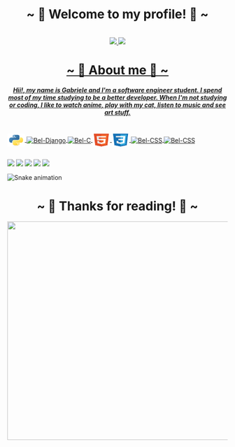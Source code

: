 <div align="center">
  <h1> ~ 🌺 Welcome to my profile! 🌺 ~ </h1>
  </br>
  <a href="https://github.com/berubel">
  <img height="180em" src="https://github-readme-stats.vercel.app/api?username=berubel&show_icons=true&theme=transparent&include_all_commits=true&count_private=true"/>
  <img height="180em" src="https://github-readme-stats.vercel.app/api/top-langs/?username=berubel&layout=compact&langs_count=7&theme=transparent"/>
  </br>
  <h1> ~ 🌺 About me 🌺 ~ </h1>
   <h5>
      Hii!, my name is Gabriele and I'm a software engineer student. 
      I spend most of my time studying to be a better developer. When I'm not studying or coding, I like to 
      watch anime, play with my cat, listen to music and see art stuff.
   </h5>
</div>

<div style="display: inline_block" align="left"><br>
  <img align="center" alt="Bel-Python" height="30" width="40" src="https://raw.githubusercontent.com/devicons/devicon/master/icons/python/python-original.svg">
  <img align="center" alt="Bel-Django" height="30" width="40" src="https://cdn.jsdelivr.net/gh/devicons/devicon/icons/django/django-plain.svg">
  <img align="center" alt="Bel-C" height="30" width="40" src="https://cdn.jsdelivr.net/gh/devicons/devicon/icons/c/c-original.svg">
  <img align="center" alt="Bel-HTML" height="30" width="40" src="https://raw.githubusercontent.com/devicons/devicon/master/icons/html5/html5-original.svg">
  <img align="center" alt="Bel-CSS" height="30" width="40" src="https://raw.githubusercontent.com/devicons/devicon/master/icons/css3/css3-original.svg">
  <img align="center" alt="Bel-CSS" height="40" width="50" src="https://cdn.jsdelivr.net/gh/devicons/devicon/icons/docker/docker-original.svg">
  <img align="center" alt="Bel-CSS" height="30" width="40" src="https://cdn.jsdelivr.net/gh/devicons/devicon/icons/postgresql/postgresql-original.svg"">
</div>
  
##

<div> 
  <a href="https://www.instagram.com/dollphin.ho/" target="_blank"><img src="https://img.shields.io/badge/-Instagram-%23E4405F?style=for-the-badge&logo=instagram&logoColor=white" target="_blank"></a>
  <a href = "mailto:gabrielecardosov@gmail.com"><img src="https://img.shields.io/badge/-Gmail-%23333?style=for-the-badge&logo=gmail&logoColor=white" target="_blank"></a>
   <a href="https://www.linkedin.com/in/gabriele-das-virgens-6a2a4622b/" target="_blank"><img src="https://img.shields.io/badge/LinkedIn-0077B5?style=for-the-badge&logo=linkedin&logoColor=white" target="_blank"></a> 
  <a href="https://www.hackerrank.com/gabrielecardosov" target="_blank"><img src="https://img.shields.io/badge/-Hackerrank-2EC866?style=for-the-badge&logo=HackerRank&logoColor=white" target="_blank"></a> 
   <a href="https://twitter.com/berubelbel" target="_blank"><img src="https://img.shields.io/badge/Twitter-1DA1F2?style=for-the-badge&logo=twitter&logoColor=white"></a> 
 
 ![Snake animation](https://github.com/berubel/berubel/blob/output/github-contribution-grid-snake.svg)
 
</div>

<div align='center'>
  <h1> ~ 🌺 Thanks for reading! 🌺 ~ </h1>
    <img height="500" width="8500" src="https://user-images.githubusercontent.com/80798111/221327867-d8db341c-05c9-44c4-8118-f15e154d371e.png">
</div>

##


